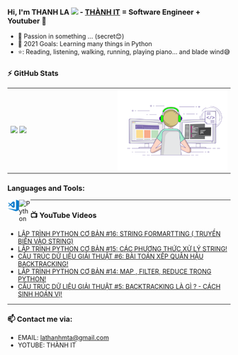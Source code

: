 ### Hi, I'm THANH LA <img src="https://media.giphy.com/media/hvRJCLFzcasrR4ia7z/giphy.gif" width="25px"> -  [THÀNH IT][website] = Software Engineer + Youtuber 🌻  


- 🔭 Passion in something ... (secret😊)
- 💪 2021 Goals: Learning many things in Python
- ⭐: Reading, listening, walking, running, playing piano... and blade wind😅

### :zap: GitHub Stats

<table>
<tr>
  <td width="48%">
    <img src="https://github-readme-stats.vercel.app/api?username=ThanhLa1802&show_icons=true&hide=contribs,issues&hide_border=true" />
    <img src="https://github-readme-stats.vercel.app/api/top-langs/?username=ThanhLa1802&layout=compact&show_icons=true&hide_border=true" />
  </td>
  <td width="52%"><img alt="gif" align="right" src=".github/assets/coding-freak.gif"/></td>
</tr>
<table>

### Languages and Tools:
<img align="left" alt="Visual Studio Code" width="26px" src="https://raw.githubusercontent.com/github/explore/80688e429a7d4ef2fca1e82350fe8e3517d3494d/topics/visual-studio-code/visual-studio-code.png" />
<img align="left" alt="Python" width="26px" src="https://upload.wikimedia.org/wikipedia/commons/thumb/0/0a/Python.svg/1200px-Python.svg.png" /> 

---

### 📺 YouTube Videos

<!-- YOUTUBE:START -->
- [LẬP TRÌNH PYTHON CƠ BẢN #16: STRING FORMARTTING ( TRUYỀN BIẾN VÀO STRING)](https://www.youtube.com/watch?v=MfSju6xaIrU)
- [LẬP TRÌNH PYTHON CƠ BẢN #15: CÁC PHƯƠNG THỨC XỬ LÝ STRING!](https://www.youtube.com/watch?v=aiIvXzD7P0E)
- [CẤU TRÚC DỮ LIỆU GIẢI THUẬT #6: BÀI TOÁN XẾP QUÂN HẬU BACKTRACKING!](https://www.youtube.com/watch?v=SbTIj8c3oic)
- [LẬP TRÌNH PYTHON CƠ BẢN #14: MAP , FILTER, REDUCE TRONG PYTHON!](https://www.youtube.com/watch?v=bkd53lM9ZU4)
- [CẤU TRÚC DỮ LIỆU GIẢI THUẬT #5: BACKTRACKING LÀ GÌ ? - CÁCH SINH HOÁN VỊ!](https://www.youtube.com/watch?v=uVzUlK3Dk-I)
<!-- YOUTUBE:END -->

---

### 📫 Contact me via:
- EMAIL: lathanhmta@gmail.com
- YOTUBE: THÀNH IT

[website]: https://www.youtube.com/channel/UC9L5_YMFz8JfBeQtUic8-3A
